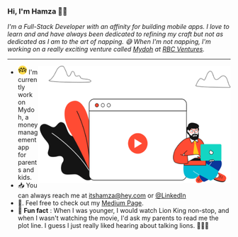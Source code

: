 ### Hi, I'm Hamza 👋🏽

_I'm a Full-Stack Developer with an affinity for building mobile apps.
I love to learn and and have always been dedicated to refining my craft but not as dedicated as I am to the art of napping. 😅   When I'm not napping, I'm working on a really exciting venture called [Mydoh](https://mydoh.ca/) at [RBC Ventures](https://www.rbcventures.ca/en)._

--- 
<img src="https://raw.githubusercontent.com/hamzahayat/hamzahayat/master/assets/background-image.png" width="435" height="266"  align="right">

-  <img width="20" height="20" src="https://raw.githubusercontent.com/hamzahayat/hamzahayat/master/assets/mydoh-icon.png">  I'm currently work on Mydoh, a money management app for parents and kids.
- 📥   You can always reach me at itshamza@hey.com or [@LinkedIn](https://www.linkedin.com/in/hamzaqaisrani/)
- 📖.  Feel free to check out my [Medium Page](https://medium.com/@hamzaqaisrani).
- 🦁    **Fun fact** : When I was younger, I would watch Lion King non-stop, and when I wasn't watching the movie, I'd ask my parents to read me the plot line. I guess I just really liked hearing about talking lions. 🤷🏽‍♂️    

